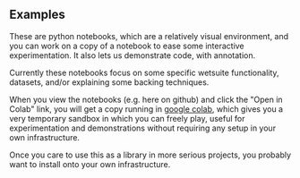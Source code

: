 ## Examples

These are python notebooks, which are a relatively visual environment, and you can work on a copy of a notebook to ease some interactive experimentation. 
It also lets us demonstrate code, with annotation.  

Currently these notebooks focus on some specific wetsuite functionality, datasets, and/or explaining some backing techniques.


When you view the notebooks (e.g. here on github) and click the "Open in Colab" link, you will get a copy running in [google colab](https://colab.research.google.com/), which gives you a very temporary sandbox in which you can freely play, useful for experimentation and demonstrations without requiring any setup in your own infrastructure. 

Once you care to use this as a library in more serious projects, you probably want to install onto your own infrastructure.
